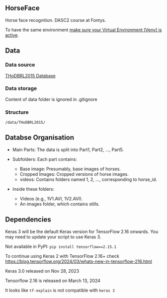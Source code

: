 ## HorseFace

Horse face recognition. DASC2 course at Fontys.

To have the same environment [make sure your Virtual Environment (Venv) is active](README_VENV.md).

## Data
### Data source
[THoDBRL2015 Database](https://ieee-dataport.org/open-access/thodbrl2015-database)

### Data storage
Content of data folder is ignored in .gitignore

### Structure

    /data/THoDBRL2015/


## Databse Organisation

* Main Parts: The data is split into Part1, Part2, ..., Part5.

* Subfolders: Each part contains:
    * Base image: Presumably, base images of horses.
    * Cropped Images: Cropped versions of horse images.
    * videos: Contains folders named 1, 2, ..., corresponding to horse_id.

* Inside these folders:
    * Videos (e.g., 1V1.AVI, 1V2.AVI).
    * An images folder, which  contains stills.

## Dependencies
Keras 3 will be the default Keras version for TensorFlow 2.16 onwards. You may need to update your script to use Keras 3.

Not available in PyPI: ```pip install tensorflow==2.15.1```

To continue using Keras 2 with TensorFlow 2.16+ check https://blog.tensorflow.org/2024/03/whats-new-in-tensorflow-216.html

Keras 3.0 released on Nov 28, 2023

Tensorflow 2.16 is released on March 13, 2024

It looks like `tf-explain` is not compatible with `keras 3`